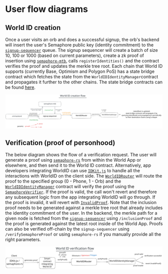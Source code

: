 # User flow diagrams

## World ID creation

Once a user visits an orb and does a successful signup, the orb's backend will insert the user's
Semaphore public key (identity commitment) to the
[`signup-sequencer`](https://github.com/worldcoin/signup-sequencer) queue. The signup sequencer will
create a batch of size 10, 100 or 1000 (based on current parameters), create a zk proof of insertion
using [`semaphore-mtb`](https://github.com/worldcoin/semaphore-mtb), calls `registerIdentities()`
and the contract verifies the proof and updates the merkle tree root. Each chain that World ID
supports (currently Base, Optimism and Polygon PoS) has a state bridge contract which fetches the
state from the `WorldIDIdentityManager`contract and propagates it further to the other chains. The
state bridge contracts can be found [here](https://github.com/worldcoin/world-id-state-bridge).

![creation flow](./world-id-creation-flow.svg)

## Verification (proof of personhood)

The below diagram shows the flow of a verification request. The user will generate a proof using
[`semaphore-rs`](https://github.com/worldcoin/semaphore-rs) from within the World App or elsewhere,
and then send it to the World ID contract. Alternatively, app developers integrating WorldID can use
[`IDKit.js`](https://github.com/worldcoin/idkit-js) to handle all the interactions with WorldID on
the client side. The
[`WorldIDRouter`](https://github.com/worldcoin/world-id-contracts/blob/main/src/WorldIDRouterImplV1.sol)
will route the proof to the specified group (0 - Phone, 1 - Orb) and the
[`WorldIDIdentityManager`](https://github.com/worldcoin/world-id-contracts/blob/main/src/WorldIDIdentityManagerImplV1.sol)
contract will verify the proof using the
[`SemaphoreVerifier`](https://github.com/worldcoin/semaphore-v3/blob/main/packages/contracts/contracts/base/SemaphoreVerifier.sol).
If the proof is valid, the call won't revert and therefore any subsequent logic from the app
integrating WorldID will go through. If the proof is invalid, it will revert with
[`InvalidProof`](https://github.com/worldcoin/semaphore-v3/blob/b90a78e2e816cb423aac17ce03b81bfc56be659c/packages/contracts/contracts/base/Pairing.sol#L148).
Note that the inclusion proof needs to be generated against a merkle tree root that already includes
the identity commitment of the user. In the backend, the merkle path for a given node is fetched
from the [`signup-sequencer`](https://github.com/worldcoin/signup-sequencer) using `/inclusionProof`
and the proof is generated against the latest root inside of the World App. Proofs can also be
verified off-chain by the `signup-sequencer` using `/verifySemaphoreProof` or using `semaphore-rs`
if you manually provide all the right parameters.

![verification flow](./world-id-verification-flow.svg)
